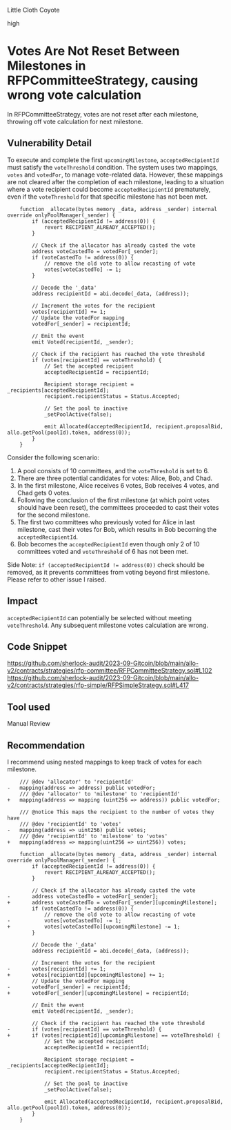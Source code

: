 Little Cloth Coyote

high

# Votes Are Not Reset Between Milestones in RFPCommitteeStrategy, causing wrong vote calculation
In RFPCommitteeStrategy, votes are not reset after each milestone, throwing off vote calculation for next milestone.

## Vulnerability Detail
To execute and complete the first `upcomingMilestone`, `acceptedRecipientId` must satisfy the `voteThreshold` condition. The system uses two mappings, `votes` and `votedFor`, to manage vote-related data. However, these mappings are not cleared after the completion of each milestone, leading to a situation where a vote recipient could become `acceptedRecipientId` prematurely, even if the `voteThreshold` for that specific milestone has not been met.
```solidity
    function _allocate(bytes memory _data, address _sender) internal override onlyPoolManager(_sender) {
        if (acceptedRecipientId != address(0)) {
            revert RECIPIENT_ALREADY_ACCEPTED();
        }

        // Check if the allocator has already casted the vote
        address voteCastedTo = votedFor[_sender];
        if (voteCastedTo != address(0)) {
            // remove the old vote to allow recasting of vote
            votes[voteCastedTo] -= 1;
        }

        // Decode the '_data'
        address recipientId = abi.decode(_data, (address));

        // Increment the votes for the recipient
        votes[recipientId] += 1;
        // Update the votedFor mapping
        votedFor[_sender] = recipientId;

        // Emit the event
        emit Voted(recipientId, _sender);

        // Check if the recipient has reached the vote threshold
        if (votes[recipientId] == voteThreshold) {
            // Set the accepted recipient
            acceptedRecipientId = recipientId;

            Recipient storage recipient = _recipients[acceptedRecipientId];
            recipient.recipientStatus = Status.Accepted;

            // Set the pool to inactive
            _setPoolActive(false);

            emit Allocated(acceptedRecipientId, recipient.proposalBid, allo.getPool(poolId).token, address(0));
        }
    }
```
Consider the following scenario:

1. A pool consists of 10 committees, and the `voteThreshold` is set to 6.
2. There are three potential candidates for votes: Alice, Bob, and Chad.
3. In the first milestone, Alice receives 6 votes, Bob receives 4 votes, and Chad gets 0 votes.
4. Following the conclusion of the first milestone (at which point votes should have been reset), the committees proceeded to cast their votes for the second milestone.
5. The first two committees who previously voted for Alice in last milestone, cast their votes for Bob, which results in Bob becoming the `acceptedRecipientId`.
6. Bob becomes the `acceptedRecipientId` even though only 2 of 10 committees voted and `voteThreshold` of 6 has not been met.

Side Note: 
`if (acceptedRecipientId != address(0))` check should be removed, as it prevents committees from voting beyond first milestone. Please refer to other issue I raised. 

## Impact
`acceptedRecipientId` can potentially be selected without meeting `voteThreshold`. Any subsequent milestone votes calculation are wrong.

## Code Snippet
https://github.com/sherlock-audit/2023-09-Gitcoin/blob/main/allo-v2/contracts/strategies/rfp-committee/RFPCommitteeStrategy.sol#L102
https://github.com/sherlock-audit/2023-09-Gitcoin/blob/main/allo-v2/contracts/strategies/rfp-simple/RFPSimpleStrategy.sol#L417
## Tool used

Manual Review

## Recommendation
I recommend using nested mappings to keep track of votes for each milestone.
```solidity
    /// @dev 'allocator' to 'recipientId'
-   mapping(address => address) public votedFor;
    /// @dev 'allocator' to 'milestone' to 'recipientId'
+   mapping(address => mapping (uint256 => address)) public votedFor;

    /// @notice This maps the recipient to the number of votes they have
    /// @dev 'recipientId' to 'votes'
-   mapping(address => uint256) public votes;
    /// @dev 'recipientId' to 'milestone' to 'votes'
+   mapping(address => mapping(uint256 => uint256)) votes;
```
```solidity
    function _allocate(bytes memory _data, address _sender) internal override onlyPoolManager(_sender) {
        if (acceptedRecipientId != address(0)) {
            revert RECIPIENT_ALREADY_ACCEPTED();
        }

        // Check if the allocator has already casted the vote
-       address voteCastedTo = votedFor[_sender];
+       address voteCastedTo = votedFor[_sender][upcomingMilestone];
        if (voteCastedTo != address(0)) {
            // remove the old vote to allow recasting of vote
-           votes[voteCastedTo] -= 1;
+           votes[voteCastedTo][upcomingMilestone] -= 1;
        }

        // Decode the '_data'
        address recipientId = abi.decode(_data, (address));

        // Increment the votes for the recipient
-       votes[recipientId] += 1;
+       votes[recipientId][upcomingMilestone] += 1;
        // Update the votedFor mapping
-       votedFor[_sender] = recipientId;
+       votedFor[_sender][upcomingMilestone] = recipientId;

        // Emit the event
        emit Voted(recipientId, _sender);

        // Check if the recipient has reached the vote threshold
-       if (votes[recipientId] == voteThreshold) {
+       if (votes[recipientId][upcomingMilestone] == voteThreshold) {
            // Set the accepted recipient
            acceptedRecipientId = recipientId;

            Recipient storage recipient = _recipients[acceptedRecipientId];
            recipient.recipientStatus = Status.Accepted;

            // Set the pool to inactive
            _setPoolActive(false);

            emit Allocated(acceptedRecipientId, recipient.proposalBid, allo.getPool(poolId).token, address(0));
        }
    }
```
